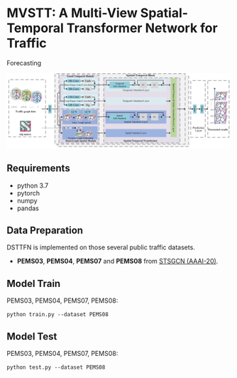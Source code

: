 # MVSTT: A Multi-View Spatial-Temporal Transformer Network for Traffic
Forecasting
<p align="center">
  <img width="1000"  src=./model/model.jpg>
</p>


## Requirements
- python 3.7
- pytorch
- numpy
- pandas
## Data Preparation
DSTTFN is implemented on those several public traffic datasets.
- **PEMS03**, **PEMS04**, **PEMS07** and **PEMS08** from [STSGCN (AAAI-20)](https://github.com/Davidham3/STSGCN).
## Model Train
PEMS03, PEMS04, PEMS07, PEMS08:
```
python train.py --dataset PEMS08
```



## Model Test
PEMS03, PEMS04, PEMS07, PEMS08:
```
python test.py --dataset PEMS08
```
